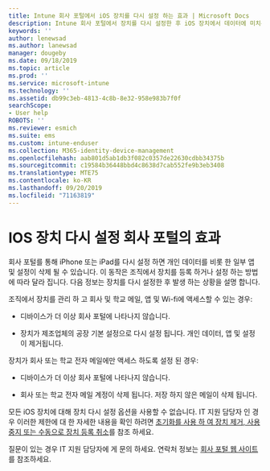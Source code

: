 ```yaml
---
title: Intune 회사 포털에서 iOS 장치를 다시 설정 하는 효과 | Microsoft Docs
description: Intune 회사 포털에서 장치를 다시 설정한 후 iOS 장치에서 데이터에 미치는 영향을 설명 합니다.
keywords: ''
author: lenewsad
ms.author: lanewsad
manager: dougeby
ms.date: 09/18/2019
ms.topic: article
ms.prod: ''
ms.service: microsoft-intune
ms.technology: ''
ms.assetid: db99c3eb-4813-4c8b-8e32-958e983b7f0f
searchScope:
- User help
ROBOTS: ''
ms.reviewer: esmich
ms.suite: ems
ms.custom: intune-enduser
ms.collection: M365-identity-device-management
ms.openlocfilehash: aab801d5ab1db3f082c0357de22630cdbb34375b
ms.sourcegitcommit: c19584b36448bbd4c8638d7cab552fe9b3eb3408
ms.translationtype: MTE75
ms.contentlocale: ko-KR
ms.lasthandoff: 09/20/2019
ms.locfileid: "71163819"
---
```

# <a name="effects-of-company-portal-ios-device-reset"></a>IOS 장치 다시 설정 회사 포털의 효과 

회사 포털를 통해 iPhone 또는 iPad를 다시 설정 하면 개인 데이터를 비롯 한 일부 앱 및 설정이 삭제 될 수 있습니다. 이 동작은 조직에서 장치를 등록 하거나 설정 하는 방법에 따라 달라 집니다. 다음 정보는 장치를 다시 설정한 후 발생 하는 상황을 설명 합니다.  

조직에서 장치를 관리 하 고 회사 및 학교 메일, 앱 및 Wi-fi에 액세스할 수 있는 경우:

- 디바이스가 더 이상 회사 포털에 나타나지 않습니다.  

- 장치가 제조업체의 공장 기본 설정으로 다시 설정 됩니다. 개인 데이터, 앱 및 설정이 제거됩니다.

장치가 회사 또는 학교 전자 메일에만 액세스 하도록 설정 된 경우:

- 디바이스가 더 이상 회사 포털에 나타나지 않습니다.  

- 회사 또는 학교 전자 메일 계정이 삭제 됩니다. 저장 하지 않은 메일이 삭제 됩니다.   

모든 iOS 장치에 대해 장치 다시 설정 옵션을 사용할 수 없습니다. IT 지원 담당자 인 경우 이러한 제한에 대 한 자세한 내용을 확인 하려면 [초기화를 사용 하 여 장치 제거, 사용 중지 또는 수동으로 장치 등록 취소](https://docs.microsoft.com/intune/devices-wipe)를 참조 하세요.  

질문이 있는 경우 IT 지원 담당자에 게 문의 하세요. 연락처 정보는 [회사 포털 웹 사이트](https://go.microsoft.com/fwlink/?linkid=2010980)를 참조하세요.
